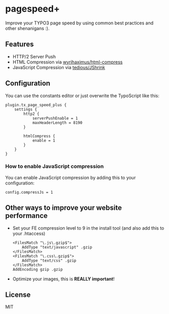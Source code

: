 # pagespeed+

Improve your TYPO3 page speed by using common best practices and other shenanigans :).

## Features

* HTTP/2 Server Push
* HTML Compression via [wyrihaximus/html-compress](https://github.com/WyriHaximus/HtmlCompress)
* JavaScript Compression via [tedious/JShrink](https://github.com/tedious/JShrink)

## Configuration

You can use the constants editor or just overwrite the TypoScript like this:

```typoscript
plugin.tx_page_speed_plus {
    settings {
        http2 {
            serverPushEnable = 1
            maxHeaderLength = 8190
        }

        htmlCompress {
            enable = 1
        }
    }
}
```

### How to enable JavaScript compression

You can enable JavaScript compression by adding this to your configuration:

```typoscript
config.compressJs = 1
```

## Other ways to improve your website performance

* Set your FE compression level to 9 in the install tool (and also add this to your .htaccess)
    ```
    <FilesMatch "\.js\.gzip$">
        AddType "text/javascript" .gzip
    </FilesMatch>
    <FilesMatch "\.css\.gzip$">
        AddType "text/css" .gzip
    </FilesMatch>
    AddEncoding gzip .gzip
    ```
* Optimize your images, this is **REALLY important**!


## License

MIT